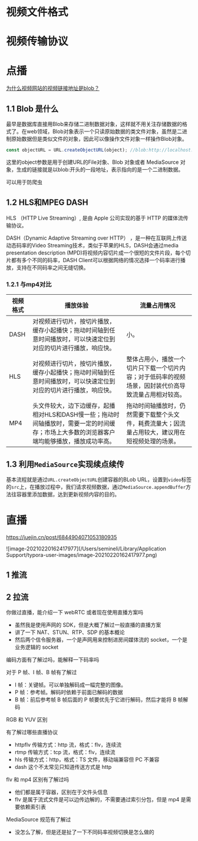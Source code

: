 # 视频文件格式



# 视频传输协议



# 点播

 [为什么视频网站的视频链接地址是blob？](https://juejin.im/post/5d1ea7a8e51d454fd8057bea )

## 1.1 Blob 是什么

 最早是数据库直接用Blob来存储二进制数据对象，这样就不用关注存储数据的格式了。在web领域，Blob对象表示一个只读原始数据的类文件对象，虽然是二进制原始数据但是类似文件的对象，因此可以像操作文件对象一样操作Blob对象。 

``` js
const objectURL = URL.createObjectURL(object); //blob:http://localhost:1234/abcedfgh-1234-1234-1234-abcdefghijkl
```

 这里的object参数是用于创建URL的File对象、Blob 对象或者 MediaSource 对象，生成的链接就是以blob:开头的一段地址，表示指向的是一个二进制数据。 

可以用于防爬虫

## 1.2 HLS和MPEG DASH

 HLS （HTTP Live Streaming）, 是由 Apple 公司实现的基于 HTTP 的媒体流传输协议。 

DASH（Dynamic Adaptive Streaming over HTTP） ，是一种在互联网上传送动态码率的Video Streaming技术，类似于苹果的HLS，DASH会通过media presentation description (MPD)将视频内容切片成一个很短的文件片段，每个切片都有多个不同的码率，DASH Client可以根据网络的情况选择一个码率进行播放，支持在不同码率之间无缝切换。

### 1.2.1 与mp4对比

| 视频格式 | 播放体验                                                     | 流量占用情况                                                 |
| -------- | ------------------------------------------------------------ | ------------------------------------------------------------ |
| DASH     | 对视频进行切片，按切片播放，缓存小起播快；拖动时间轴到任意时间播放时，可以快速定位到对应的切片进行播放，响应快。 | 小。                                                         |
| HLS      | 对视频进行切片，按切片播放，缓存小起播快；拖动时间轴到任意时间播放时，可以快速定位到对应的切片进行播放，响应快。 | 整体占用小，播放一个切片只下载一个切片内容；对于低码率的视频场景，因封装代价高导致流量占用相对较高。 |
| MP4      | 头文件较大，边下边缓存，起播相对HLS和DASH慢一些；拖动时间轴播放时，需要一定的时间缓存；市场上大多数的浏览器客户端均能够播放，播放成功率高。 | 拖动时间轴播放时，仍然需要下载整个头文件，耗费流量大；因流量占用较大，建议用在短视频处理的场景。 |

## 1.3 利用`MediaSource`实现续点续传

基本流程就是通过`URL.createObjectURL`创建容器的BLob URL，设置到`video`标签的`src`上，在播放过程中，我们请求视频数据，通过`MediaSource.appendBuffer`方法往容器里添加数据，达到更新视频内容的目的。 



# 直播

https://juejin.cn/post/6844904071053180935

![image-20210220162417977](/Users/semineli/Library/Application Support/typora-user-images/image-20210220162417977.png)

## 1 推流





## 2 拉流

你做过直播，能介绍一下 webRTC 或者现在使用直播方案吗

- 虽然我是使用声网的 SDK，但是大概了解过一般直播的直播方案
- 讲了一下 NAT、STUN、RTP、SDP 的基本概论
- 然后两个信令服务器，一个是声网用来控制进房间媒体流的 socket，一个是业务逻辑的 socket

编码方面有了解过吗，能解释一下码率吗

对于 P 帧、I 帧、B 帧有了解过

- I 帧：关键帧。可以单独解码成一幅完整的图像。
- P 帧：参考帧。解码时依赖于前面已解码的数据
- B 帧：前后参考帧 B 帧后面的 P 帧要优先于它进行解码，然后才能将 B 帧解码

RGB 和 YUV 区别

有了解过哪些直播协议

- httpflv 传输方式：http 流，格式：flv，连续流
- rtmp 传输方式：tcp 流，格式：flv，连续流
- hls 传输方式：http，格式：TS 文件，移动端兼容但 PC 不兼容
- dash 这个不太常见只知道传送方式是 http

flv 和 mp4 区别有了解过吗

- 他们都是属于容器，区别在于文件头信息
- flv 是属于流式文件是可以边传边解的，不需要通过索引分包，但是 mp4 是需要依赖索引表

MediaSource 规范有了解过

- 没怎么了解，但是还是扯了一下不同码率视频切换是怎么做的

